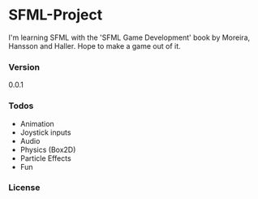 # SFML-Project
I'm learning SFML with the 'SFML Game Development' book by Moreira, Hansson and Haller. Hope to make a game out of it.

### Version

0.0.1

### Todos

- Animation
- Joystick inputs
- Audio
- Physics (Box2D)
- Particle Effects
- Fun

### License
